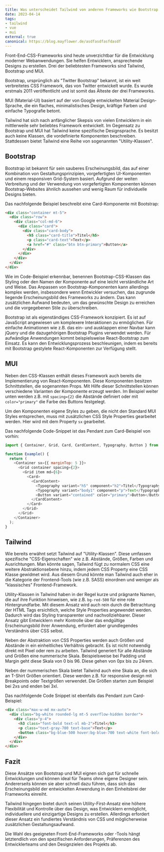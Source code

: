 ```yaml
---
title: Was unterscheidet Tailwind von anderen Frameworks wie Bootstrap oder MUI
date: 2023-04-14
tags:   
- tailwind
- vue
- mui
external: true  
canonical: https://blog.mayflower.de/asdfasdfasfdasdf
---  
```

 
Front-End-CSS-Frameworks sind heute unverzichtbar für die Entwicklung moderner Webanwendungen. Sie helfen Entwicklern, ansprechende Designs zu erstellen. Drei der beliebtesten Frameworks sind Tailwind, Bootstrap und MUI. 

Bootstrap, ursprünglich als "Twitter Bootstrap" bekannt, ist ein weit verbreitetes CSS Framework, das von Twitter entwickelt wurde. Es wurde erstmals 2011 veröffentlicht und ist somit das Älteste der drei Frameworks. 

MUI (Material-UI) basiert auf der von Google entwickelten Material Design-Sprache, die ein flaches, minimalistisches Design, kräftige Farben und einfache Typografie betont.

Tailwind hat sich nach anfänglicher Skepsis von vielen Entwicklern in ein mittlerweile sehr beliebtes Framework entwickelt. Im Gegensatz zu Bootstrap und MUI hat Tailwind keine spezifische Designsprache. Es besitzt auch keine Klassen, die vordefinierte Komponenten beschreiben. Stattdessen bietet Tailwind eine Reihe von sogenannten "Utility-Klassen".

## Bootstrap 

Bootstrap ist bekannt für sein sauberes Erscheinungsbild, das auf einer Kombination von Gestaltungsprinzipien, vorgefertigten UI-Komponenten und einem responsiven Grid-System basiert. Aufgrund der weiten Verbreitung und der Verwendung von vorgefertigten Komponenten können Bootstrap-Websites ähnlich aussehen und wenig Raum für individuelle Designs bieten.

Das nachfolgende Beispiel beschreibt eine Card-Komponente mit Bootstrap:
 
``` html
<div class="container mt-5">
  <div class="row">
    <div class="col-md-6">
      <div class="card">
        <div class="card-body">
          <h5 class="card-title">Titel</h5>
          <p class="card-text">Text</p>
          <a href="#" class="btn btn-primary">Button</a>
        </div>
      </div>
    </div>
  </div>
</div>
```

Wie im Code-Beispiel erkennbar, benennen Bootstrap-CSS-Klassen das Styling oder den Namen der Komponente auf eine leicht verständliche Art und Weise. Das Anpassen von Bootstrap-Komponenten kann allerdings komplex werden, insbesondere wenn Entwickler versuchen, das zugrunde liegende Erscheinungsbild des Frameworks zu ändern. Das kann zusätzlichen Aufwand bedeuten, um das gewünschte Design zu erreichen und die vorgegebenen Stile zu überschreiben.

Bootstrap ist als eigenständiges CSS-Framework konzipiert. Es ist auf JavaScript angewiesen um komplexere Interaktionen zu ermöglichen. Für einfache Animationen wie z.B. das ein- und ausklappen einer Navbar kann jQuery und die dazugehörigen Bootstrap Plugins verwendet werden. Für aufwändige Anwendungen kommt beispielsweise React-Bootstrap zum Einsatz. Es kann den Entwicklungsprozess beschleunigen, indem es bereits mit Bootstrap gestylete React-Komponenten zur Verfügung stellt.

## MUI
Neben den CSS-Klassen enthält dieses Framework auch bereits die Implementierung von React-Komponenten. Diese Komponenten besitzen Schnittstellen, die sogenannten Props. Mit Hilfe dieser Schnittstellen können verschiedene Varianten der Komponente erzeugt werden. Im Beispiel weiter unten werden z.B. mit `spacing={2}` die Abstände definiert oder mit `color="primary"` die Farbe des Buttons festgelegt.

Um den Komponenten eigene Styles zu geben, die nicht den Standard MUI Styles entsprechen, muss mit zusätzlichen CSS Style Properties gearbeitet werden. Hier wird mit dem Property `sx` gearbeitet.

Das nachfolgende Code-Snippet ist das Pendant zum Card-Beispiel von vorhin:

``` javascript
import { Container, Grid, Card, CardContent, Typography, Button } from '@mui/material';

function Example() {
  return (
    <Container sx={{ marginTop: 5 }}>
      <Grid container spacing={2}>
        <Grid item md={6}>
          <Card>
            <CardContent>
              <Typography variant="h5" component="h2">Titel</Typography>
              <Typography variant="body1" component="p">Text</Typography>
              <Button variant="contained" color="primary">Button</Button>
            </CardContent>
          </Card>
        </Grid>
      </Grid>
    </Container>
  );
}
```

## Tailwind 

Wie bereits erwähnt setzt Tailwind auf "Utility-Klassen". Diese umfassen spezifische "CSS-Eigenschaften" wie z.B. Abstände, Größen, Farben und Ausrichtungen. Man könnte sagen, Tailwind fügt zu normalem CSS eine weitere Abstraktionsebene hinzu, indem jedem CSS Property eine CSS Klasse gewidmet wird. Aus diesem Grund könnte man Tailwind auch eher in die Kategorie der Frontend-Tools (wie z.B. SASS) einordnen und weniger als "klassisches" Frontend-Framework.

Utility-Klassen in Tailwind haben in der Regel kurze und prägnante Namen, die auf ihre Funktion hinweisen, wie z.B. `bg-red-500` für eine rote Hintergrundfarbe. Mit diesem Ansatz wird auch rein durch die Betrachtung der HTML Tags ersichtlich, welche Style Properties angewendet werden. Dadurch wird das Styling transparenter und nachvollziehbarer. Dieser Ansatz gibt Entwicklern mehr Kontrolle über das endgültige Erscheinungsbild ihrer Anwendung, erfordert aber grundlegendes Verständnis über CSS selbst.

Neben der Abstraktion von CSS Properties werden auch Größen und Abstände in ein einheitliches Verhältnis gebracht. Es ist nicht notwendig direkt mit Pixel oder rem zu arbeiten. Tailwind generiert für alle Abstände und Größen eine nummerische Skala. Beispielsweise bei Padding und Margin geht diese Skala von 0 bis 96. Diese gehen von 0px bis zu 24rem.

Neben der nummerischen Skala bietet Tailwind auch eine Skala an, die sich an T-Shirt Größen orientiert. Diese werden z.B. für responsive design mit Breakpoints oder Textgrößen verwendet. Die Größen starten zum Beispiel bei 2xs und enden bei 3xl.

Das nachfolgende Code Snippet ist ebenfalls das Pendant zum Card-Beispiel:

``` html
<div class="max-w-md mx-auto">
  <div class="bg-white rounded-lg mt-5 overflow-hidden border">
    <div class="p-4">
      <h3 class="font-bold text-xl mb-2">Titel</h3>
      <p class="text-gray-700 text-base">Text</p>
      <button class="bg-blue-500 hover:bg-blue-700 text-white font-bold py-2 px-4 rounded mt-4">Button</button>
    </div>
  </div>
</div>
```

## Fazit

Diese Ansätze von Bootstrap und MUI eignen sich gut für schnelle Entwicklungen und können ideal für Teams ohne eigene Designer sein. Andererseits können sie aber schnell dazu führen, dass sich das Erscheinungsbild der entwickelten Anwendung in den Einheitsbrei der Frameworks einreiht. 

Tailwind hingegen bietet durch seinen Utility-First-Ansatz eine höhere Flexibilität und Kontrolle über das Design, was Entwicklern ermöglicht, individuellere und einzigartige Designs zu erstellen. Allerdings erfordert dieser Ansatz ein fundiertes Verständnis von CSS und möglicherweise zusätzlichen Gestaltungsaufwand.

Die Wahl des geeigneten Front-End-Frameworks oder -Tools hängt letztendlich von den spezifischen Anforderungen, Präferenzen des Entwicklerteams und den Designzielen des Projekts ab. 
